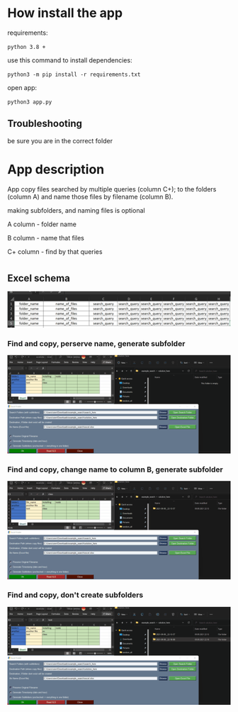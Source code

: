 # How install the app

requirements:

`python 3.8 +`

use this command to install dependencies:

`python3 -m pip install -r requirements.txt`

open app:

`python3 app.py`

## Troubleshooting

be sure you are in the correct folder

# App description

App copy files searched by multiple queries (column C+); to the folders (column A) and name those files by filename (column B).

making subfolders, and naming files is optional

A column - folder name

B column - name that files

C+ column - find by that queries

#

## Excel schema

![examples](img/example_excel.png)

### Find and copy, **perserve name**, generate subfolder

![without changing name](img/without_change_name.gif)

### Find and copy, **change name to column B**, generate subfolder

![without changing name](img/change_name.gif)

### Find and copy, **don't create subfolders**

![without subfolders](img/without_subfolders.gif)
